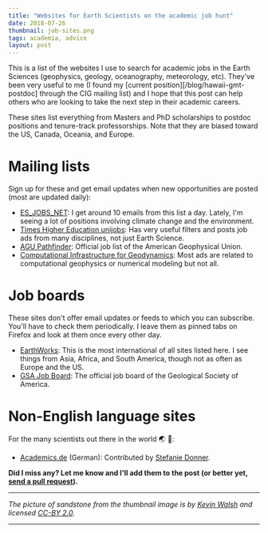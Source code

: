 ```yaml
---
title: "Websites for Earth Scientists on the academic job hunt"
date: 2018-07-26
thumbnail: job-sites.png
tags: academia, advice
layout: post
---
```


This is a list of the websites I use to search for academic jobs in the Earth Sciences
(geophysics, geology, oceanography, meteorology, etc).
They've been very useful to me
(I found my [current position][/blog/hawaii-gmt-postdoc] through the CIG mailing list)
and I hope that this post can help others who are looking to take the next step in their
academic careers.

These sites list everything from Masters and PhD scholarships to postdoc positions and
tenure-track professorships.
Note that they are biased toward the US, Canada, Oceania, and Europe.

# Mailing lists

Sign up for these and get email updates when new opportunities are posted (most are
updated daily):

* [ES_JOBS_NET](https://mailman.ucar.edu/mailman/listinfo/es_jobs_net): I get around
  10 emails from this list a day. Lately, I'm seeing a lot of positions involving
  climate change and the environment.
* [Times Higher Education unijobs](https://www.timeshighereducation.com/unijobs): Has
  very useful filters and posts job ads from many disciplines, not just Earth Science.
* [AGU Pathfinder](https://findajob.agu.org/jobs/): Official job list of the American
  Geophysical Union.
* [Computational Infrastructure for Geodynamics](https://geodynamics.org/cig/about/mailing-lists/):
  Most ads are related to computational geophysics or numerical modeling but not all.

# Job boards

These sites don't offer email updates or feeds to which you can subscribe. You'll have
to check them periodically. I leave them as pinned tabs on Firefox and look at them once
every other day.

* [EarthWorks](http://www.earthworks-jobs.com/index.shtml): This is the most
  international of all sites listed here. I see things from Asia, Africa, and South
  America, though not as often as Europe and the US.
* [GSA Job Board](http://www.geosociety.org/GSA/Publications/GSA_Today/Job_Board/GSA/GSAToday/Job_Board.aspx#pos):
  The official job board of the Geological Society of America.
  
# Non-English language sites

For the many scientists out there in the world 🌏 👋: 

* [Academics.de](https://www.academics.de/) (German): Contributed by 
  [Stefanie Donner](https://twitter.com/stefdonner/status/1022926220735008768).


**Did I miss any? Let me know and I'll add them to the post (or better yet,
[send a pull request](https://github.com/leouieda/website/edit/master/blog/job-sites.md)).**

----

*The picture of sandstone from the thumbnail image is by
[Kevin Walsh](https://commons.wikimedia.org/wiki/File:Sandstone_surface.jpg) and
licensed [CC-BY 2.0](https://creativecommons.org/licenses/by/2.0/).*

----
